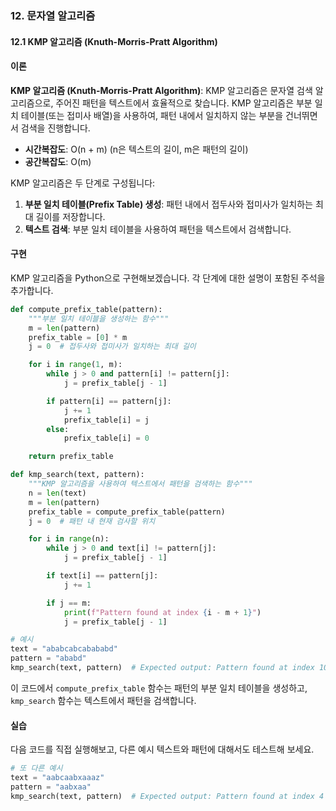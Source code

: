 ### 12. 문자열 알고리즘

#### 12.1 KMP 알고리즘 (Knuth-Morris-Pratt Algorithm)

#### 이론
**KMP 알고리즘 (Knuth-Morris-Pratt Algorithm)**: KMP 알고리즘은 문자열 검색 알고리즘으로, 주어진 패턴을 텍스트에서 효율적으로 찾습니다. KMP 알고리즘은 부분 일치 테이블(또는 접미사 배열)을 사용하여, 패턴 내에서 일치하지 않는 부분을 건너뛰면서 검색을 진행합니다.
- **시간복잡도**: O(n + m) (n은 텍스트의 길이, m은 패턴의 길이)
- **공간복잡도**: O(m)

KMP 알고리즘은 두 단계로 구성됩니다:
1. **부분 일치 테이블(Prefix Table) 생성**: 패턴 내에서 접두사와 접미사가 일치하는 최대 길이를 저장합니다.
2. **텍스트 검색**: 부분 일치 테이블을 사용하여 패턴을 텍스트에서 검색합니다.

#### 구현
KMP 알고리즘을 Python으로 구현해보겠습니다. 각 단계에 대한 설명이 포함된 주석을 추가합니다.

```python
def compute_prefix_table(pattern):
    """부분 일치 테이블을 생성하는 함수"""
    m = len(pattern)
    prefix_table = [0] * m
    j = 0  # 접두사와 접미사가 일치하는 최대 길이

    for i in range(1, m):
        while j > 0 and pattern[i] != pattern[j]:
            j = prefix_table[j - 1]

        if pattern[i] == pattern[j]:
            j += 1
            prefix_table[i] = j
        else:
            prefix_table[i] = 0

    return prefix_table

def kmp_search(text, pattern):
    """KMP 알고리즘을 사용하여 텍스트에서 패턴을 검색하는 함수"""
    n = len(text)
    m = len(pattern)
    prefix_table = compute_prefix_table(pattern)
    j = 0  # 패턴 내 현재 검사할 위치

    for i in range(n):
        while j > 0 and text[i] != pattern[j]:
            j = prefix_table[j - 1]

        if text[i] == pattern[j]:
            j += 1

        if j == m:
            print(f"Pattern found at index {i - m + 1}")
            j = prefix_table[j - 1]

# 예시
text = "ababcabcabababd"
pattern = "ababd"
kmp_search(text, pattern)  # Expected output: Pattern found at index 10
```

이 코드에서 `compute_prefix_table` 함수는 패턴의 부분 일치 테이블을 생성하고, `kmp_search` 함수는 텍스트에서 패턴을 검색합니다.

#### 실습
다음 코드를 직접 실행해보고, 다른 예시 텍스트와 패턴에 대해서도 테스트해 보세요.

```python
# 또 다른 예시
text = "aabcaabxaaaz"
pattern = "aabxaa"
kmp_search(text, pattern)  # Expected output: Pattern found at index 4
```

